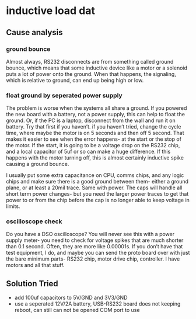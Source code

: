 
# inductive load dat

## Cause analysis 

### ground bounce

Almost always, RS232 disconnects are from something called ground bounce, which means that some inductive device like a motor or a solenoid puts a lot of power onto the ground. When that happens, the signaling, which is relative to ground, can end up being high or low.

 
### float ground by seperated power supply 

The problem is worse when the systems all share a ground. If you powered the new board with a battery, not a power supply, this can help to float the ground. Or, if the PC is a laptop, disconnect from the wall and run it on battery.  Try that first if you haven’t. if you haven’t tried, change the cycle time, where maybe the motor is on 5 seconds and then off 5 second. That makes it easier to see when the error happens- at the start or the stop of the motor. If the start, it is going to be a voltage drop on the RS232 chip, and a local capacitor of 5uf or so can make a huge difference. If this happens with the motor turning off, this is almost certainly inductive spike causing a ground bounce. 

I usually put some extra capacitance on CPU, comms chips, and any logic chips and make sure there is a good ground between them- either a ground plane, or at least a 20mil trace. Same with power. The caps will handle all short term power changes- but you need the larger power traces to get that power to or from the chip before the cap is no longer able to keep voltage in limits.

 
### oscilloscope check 

Do you have a DSO oscilloscope? You will never see this with a power supply meter- you need to check for voltage spikes that are much shorter than 0.1 second. Often, they are more like 0.00001s. If you don’t have that test equipment, I do, and maybe you can send the proto board over with just the bare minimum parts- RS232 chip, motor drive chip, controller. I have motors and all that stuff.


## Solution Tried 

- add 100uf capacitors to 5V/GND and 3V3/GND
- use a seperated 12V/2A battery, USB-RS232 board does not keeping reboot, can still can not be opened COM port to use 

